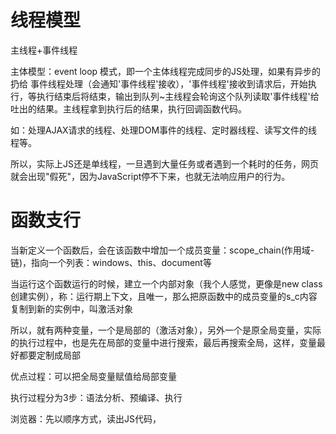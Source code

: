 
# 线程模型

主线程+事件线程

主体模型：event loop 模式，即一个主体线程完成同步的JS处理，如果有异步的扔给 事件线程处理（会通知'事件线程'接收），'事件线程'接收到请求后，开始执行，等执行结束后将结束，输出到队列~主线程会轮询这个队列读取'事件线程'给吐出的结果。主线程拿到执行后的结果，执行回调函数代码。

如：处理AJAX请求的线程、处理DOM事件的线程、定时器线程、读写文件的线程等。

所以，实际上JS还是单线程，一旦遇到大量任务或者遇到一个耗时的任务，网页就会出现"假死"，因为JavaScript停不下来，也就无法响应用户的行为。

# 函数支行
当新定义一个函数后，会在该函数中增加一个成员变量：scope_chain(作用域-链)，指向一个列表：windows、this、document等

当运行这个函数运行的时候，建立一个内部对象（我个人感觉，更像是new class创建实例），称：运行期上下文，且唯一，那么把原函数中的成员变量的s_c内容复制到新的实例中，叫激活对象

所以，就有两种变量，一个是局部的（激活对象），另外一个是原全局变量，实际的执行过程中，也是先在局部的变量中进行搜索，最后再搜索全局，这样，变量最好都要定制成局部

优点过程：可以把全局变量赋值给局部变量

执行过程分为3步：语法分析、预编译、执行

浏览器：先以顺序方式，读出JS代码，<script>标签块的、外部包含的。

# 语法分析

把浏览器加载的代码，进行语法检查，按照<script>块，依次检查。如果发现错误，则抛出异常。结果该块的代码。继续扫描下一块<script>JS代码 。

预编译：如下。

执行：

任何代码执行：都会经历，预编译和执行。而代码加载和语法分析则是一次性的。

JS运行环境

全局环境：，即进入 全局环境

函数环境：函数调用执行时，进入该函数环境，不同的函数则函数环境不同

eval：不建议使用，会有安全，性能等问题

当执行一个函数时，先把该函数的 上下文 信息， 压入 函数栈中，在这个 上下文 中执行 函数代码，执行完毕后，出线，栈底永远是全局上下文 。

全局栈上下亠，Global Execution Context：则在浏览器或者该标签页关闭时出栈。

创建上下文过程及包含信息

变量对象VO：Variable Object ，参数变量、成员变量、内部函数引用等。

作用域链：scopeChai，

this

以上均是在预编译的时候创建，实际上就是一些环境变量及引用等，函数在执行的时候可以用到。

VO只是创建对象，并没有给参数赋值，只有当执行时，VO切成Active Object状态，参数才有值。

DEMO：

var num = 30;

function test() {

var a = 10;

function innerTest() {

var b = 20;

return a + b

}

innerTest()

}

test();

实际执行：test预编译，生成函数栈，然后调出函数线信息，开始执行。执行过程中发现又调用了另外一个函数，于是，innetTest进入预编译，生成新函数线，然后执行。

顺序执行的，作用域链：AO(global )、AO(test)、VO(innerTest)

innerTest 的上下文信息，包含如下：

innerTestEC = {

//变量对象

VO: {b: undefined},

//作用域链

scopeChain: [VO(innerTest), AO(test), AO(global)],

//this指向

this: window

}

作用域链的第一项永远是当前作用域，最后一项永远是全局作用域，这样的话，如下：

作用域链：保证了变量访问顺序，也就ed/freFf是先访问本域的成员变量，最后访问全局变量。实际上也就是闭包了，外层定义成员变量，内部访问。

具体执行过程

JS虽然是单线程执行，但还有其它的线程辅助处理。

JS引擎线程： 也称为JS内核，负责解析执行Javascript脚本程序的主线程

事件触发线程： 归属于浏览器内核进程，不受JS引擎线程控制。主要用于控制事件（例如鼠标，键盘

等事件），当该事件被触发时候，事件触发线程就会把该事件的处理函数推进事件队

列，等待JS引擎线程执行

定时器触发线程：主要控制计时器setInterval和延时器setTimeout，用于定时器的计时，计时完毕，

满足定时器的触发条件，则将定时器的处理函数推进事件队列中，等待JS引擎线程

执行。注：W3C在HTML标准中规定setTimeout低于4ms的时间间隔算为4ms。

HTTP异步请求线程：通过XMLHttpRequest连接后，通过浏览器新开的一个线程，监控readyState状

态变更时，如果设置了该状态的回调函数，则将该状态的处理函数推进事件队

列中，等待JS引擎线程执行。注：浏览器对通一域名请求的并发连接数是有限

制的，Chrome和Firefox限制数为6个，ie8则为10个。

DEMO：

console.log('script start');

setTimeout(function() {

console.log('setTimeout');

}, 0);

Promise.resolve().then(function() {

console.log('promise1');

}).then(function() {

console.log('promise2');

});

console.log('script end');

宏任务（macro-task），宏任务又按执行顺序分为同步任务和异步任务

同步任务

console.log('script start');

console.log('script end');

异步任务

setTimeout(function() {

console.log('setTimeout');

}, 0);

微任务（micro-task）

Promise.resolve().then(function() {

console.log('promise1');

}).then(function() {

console.log('promise2');

});

执行过程：宏任务（同步任务）-》微任务-》宏任务（异步任务）

同步任务：也就是顺序执行的全局代码，非函数的代码。

异步任务：就是该行代码不直接执行，而是扔给 定时器 线程，定时器线程会定时的，往任务队列中推入。

当执行线程，先把 同步任务执行完毕后，会去任务队列中，找寻异步任务。

以上理解了，也就理解了：event-loop

最终执行过程：

var a = 5;

function f(n){

　　alert(a);

}

f();

先是全局预编译：

1、扫描函数声明、扫描变量定义。函数名相同时：会覆盖，变量名相同时，会忽略

2、将扫描到的函数和变量，保存到一个对象中。（windows）

3、a 是undefine，f 指向该函数。

{a : undefined, f : 'function(){alert(a);var a = 5;}'}

预编译结束，开始执行阶段：

a赋值为5，调用f函数，于是又开启该函数的 预编译与执行过程

基本上同全局过程一样。